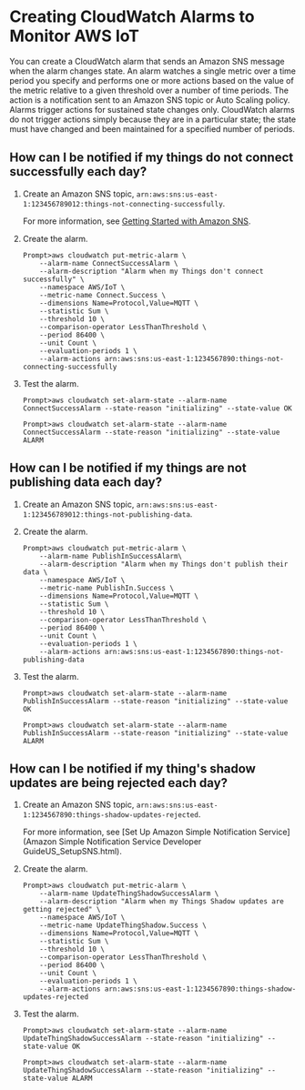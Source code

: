 # Creating CloudWatch Alarms to Monitor AWS IoT<a name="creating_alarms"></a>

You can create a CloudWatch alarm that sends an Amazon SNS message when the alarm changes state\. An alarm watches a single metric over a time period you specify and performs one or more actions based on the value of the metric relative to a given threshold over a number of time periods\. The action is a notification sent to an Amazon SNS topic or Auto Scaling policy\. Alarms trigger actions for sustained state changes only\. CloudWatch alarms do not trigger actions simply because they are in a particular state; the state must have changed and been maintained for a specified number of periods\.

## How can I be notified if my things do not connect successfully each day?<a name="how_to_detect_connection_failures"></a>

1. Create an Amazon SNS topic, `arn:aws:sns:us-east-1:123456789012:things-not-connecting-successfully`\.

   For more information, see [Getting Started with Amazon SNS](https://docs.aws.amazon.com/sns/latest/dg/sns-getting-started.html)\.

1. Create the alarm\.

   ```
   Prompt>aws cloudwatch put-metric-alarm \
       --alarm-name ConnectSuccessAlarm \
       --alarm-description "Alarm when my Things don't connect successfully" \
       --namespace AWS/IoT \
       --metric-name Connect.Success \
       --dimensions Name=Protocol,Value=MQTT \
       --statistic Sum \
       --threshold 10 \
       --comparison-operator LessThanThreshold \
       --period 86400 \
       --unit Count \
       --evaluation-periods 1 \
       --alarm-actions arn:aws:sns:us-east-1:1234567890:things-not-connecting-successfully
   ```

1. Test the alarm\.

   ```
   Prompt>aws cloudwatch set-alarm-state --alarm-name ConnectSuccessAlarm --state-reason "initializing" --state-value OK
   ```

   ```
   Prompt>aws cloudwatch set-alarm-state --alarm-name ConnectSuccessAlarm --state-reason "initializing" --state-value ALARM
   ```

## How can I be notified if my things are not publishing data each day?<a name="how_to_detect_publish_failures"></a>

1. Create an Amazon SNS topic, `arn:aws:sns:us-east-1:123456789012:things-not-publishing-data`\.

1. Create the alarm\.

   ```
   Prompt>aws cloudwatch put-metric-alarm \
       --alarm-name PublishInSuccessAlarm\
       --alarm-description "Alarm when my Things don't publish their data \
       --namespace AWS/IoT \
       --metric-name PublishIn.Success \
       --dimensions Name=Protocol,Value=MQTT \
       --statistic Sum \
       --threshold 10 \
       --comparison-operator LessThanThreshold \
       --period 86400 \
       --unit Count \
       --evaluation-periods 1 \
       --alarm-actions arn:aws:sns:us-east-1:1234567890:things-not-publishing-data
   ```

1. Test the alarm\.

   ```
   Prompt>aws cloudwatch set-alarm-state --alarm-name PublishInSuccessAlarm --state-reason "initializing" --state-value OK
   ```

   ```
   Prompt>aws cloudwatch set-alarm-state --alarm-name PublishInSuccessAlarm --state-reason "initializing" --state-value ALARM
   ```

## How can I be notified if my thing's shadow updates are being rejected each day?<a name="detect_rejected_updates"></a>

1. Create an Amazon SNS topic, `arn:aws:sns:us-east-1:1234567890:things-shadow-updates-rejected`\.

   For more information, see [Set Up Amazon Simple Notification Service](Amazon Simple Notification Service Developer GuideUS_SetupSNS.html)\.

1. Create the alarm\.

   ```
   Prompt>aws cloudwatch put-metric-alarm \
       --alarm-name UpdateThingShadowSuccessAlarm \
       --alarm-description "Alarm when my Things Shadow updates are getting rejected" \
       --namespace AWS/IoT \
       --metric-name UpdateThingShadow.Success \
       --dimensions Name=Protocol,Value=MQTT \
       --statistic Sum \
       --threshold 10 \
       --comparison-operator LessThanThreshold \
       --period 86400 \
       --unit Count \
       --evaluation-periods 1 \
       --alarm-actions arn:aws:sns:us-east-1:1234567890:things-shadow-updates-rejected
   ```

1. Test the alarm\.

   ```
   Prompt>aws cloudwatch set-alarm-state --alarm-name UpdateThingShadowSuccessAlarm --state-reason "initializing" --state-value OK
   ```

   ```
   Prompt>aws cloudwatch set-alarm-state --alarm-name UpdateThingShadowSuccessAlarm --state-reason "initializing" --state-value ALARM
   ```